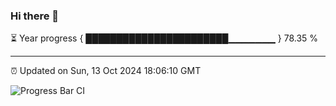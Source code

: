 ### Hi there 👋

⏳ Year progress { ███████████████████████▁▁▁▁▁▁▁ } 78.35 %

---

⏰ Updated on Sun, 13 Oct 2024 18:06:10 GMT

![Progress Bar CI](https://github.com/liununu/liununu/workflows/Progress%20Bar%20CI/badge.svg)
